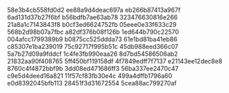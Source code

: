 58e3b4cb558fd0d2
ee88a9d4deac697a
eb266b87413a967f
6ad131d37b27f6bf
b56bdfb7ae63ab78
323476630816e266
21a8a1c7143843f8
b0cf3ed6624752fb
05eee0e33f633c29
568b2d98b07a7fbc
a82df376b08f126b
1ed644b790c22570
004afcc1799389b9
b0875cc525ddda73
61e1bd81ba41eb86
c85307e1ba239019
75c92717f995b51c
45db988eed366c07
5a7b27d09a9fddcf
1c4fe3fb990eaa26
8d7bd54586506ab2
21832aa90f408765
5ff450bf119158df
4f7849edff7f7137
e21143ee12dec8e8
8760c4f4872bbf9b
3dd08ed471686ff3
56ba337ee2470c47
c9e5d4deed16a821
11f57cf83fb30e4c
499a4dffb1796a60
e0d8392045bfb113
28451f3d31672554
5cea88ac799270af
